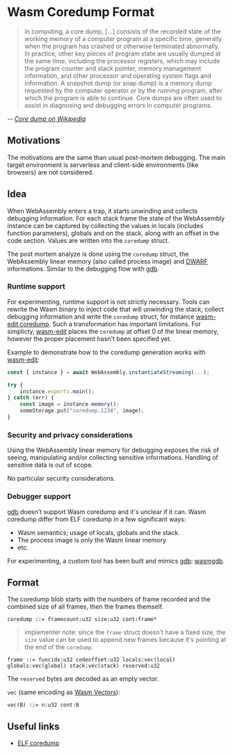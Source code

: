 # Wasm Coredump Format

> In computing, a core dump, [...] consists of the recorded state of the working memory of a computer program at a specific time, generally when the program has crashed or otherwise terminated abnormally. In practice, other key pieces of program state are usually dumped at the same time, including the processor registers, which may include the program counter and stack pointer, memory management information, and other processor and operating system flags and information. A snapshot dump (or snap dump) is a memory dump requested by the computer operator or by the running program, after which the program is able to continue. Core dumps are often used to assist in diagnosing and debugging errors in computer programs.

-- <cite>[Core dump on Wikipedia]</cite>

## Motivations

The motivations are the same than usual post-mortem debugging. The main target environment is serverless and client-side environments (like browsers) are not considered.

## Idea

When WebAssembly enters a trap, it starts unwinding and collects debugging information. For each stack frame the state of the WebAssembly instance can be captured by collecting the values in locals (includes function parameters), globals and on the stack, along with an offset in the code section. Values are written into the `coredump` struct.

The post mortem analyze is done using the `coredump` struct, the WebAssembly linear memory (also called process image) and [DWARF] informations. Similar to the debugging flow with [gdb].

### Runtime support

For experimenting, runtime support is not strictly necessary. Tools can rewrite the Wasm binary to inject code that will unwinding the stack, collect debugging information and write the `coredump` struct, for instance [wasm-edit coredump]. Such a transformation has important limitations. For simplicty, [wasm-edit] places the `coredump` at offset 0 of the linear memory, however the proper placement hasn't been specified yet.

Example to demonstrate how to the coredump generation works with [wasm-edit]:
```js
const { instance } = await WebAssembly.instantiateStreaming(...);

try {
    instance.exports.main();
} catch (err) {
    const image = instance.memory();
    someStorage.put("coredump.1234", image);
}
```

### Security and privacy considerations

Using the WebAssembly linear memory for debugging exposes the risk of seeing, manipulating and/or collecting sensitive informations.
Handling of sensitive data is out of scope.

No particular security considerations.

### Debugger support

[gdb] doesn't support Wasm coredump and it's unclear if it can.
Wasm coredump differ from ELF coredump in a few significant ways:
- Wasm semantics; usage of locals, globals and the stack.
- The process image is only the Wasm linear memory
- etc.

For experimenting, a custom tool has been built and mimics [gdb]: [wasmgdb].

## Format

The coredump blob starts with the numbers of frame recorded and the combined size of all frames, then the frames themself.

```
coredump ::= framecount:u32 size:u32 cont:frame*
```

> implementer note: since the `frame` struct doesn't have a fixed size, the `size` value can be used to append new frames because it's pointing at the end of the `coredump`.

```
frame ::= funcidx:u32 codeoffset:u32 locals:vec(local) globals:vec(global) stack:vec(stack) reserved:u32
```

The `reserved` bytes are decoded as an empty vector.

`vec` (same encoding as [Wasm Vectors]):
```
vec(B) ::= n:u32 cont:B
```

## Useful links

- [ELF coredump]

[Wasm Vectors]: https://webassembly.github.io/spec/core/binary/conventions.html#binary-vec
[ELF coredump]: https://www.gabriel.urdhr.fr/2015/05/29/core-file/
[Core dump on Wikipedia]: https://en.wikipedia.org/wiki/Core_dump
[gdb]: https://linux.die.net/man/1/gdb
[wasm-edit coredump]: https://github.com/xtuc/wasm-edit/blob/main/src/coredump.rs
[wasm-edit]: https://github.com/xtuc/wasm-edit
[wasmgdb]: https://github.com/xtuc/wasmgdb
[DWARF]: https://yurydelendik.github.io/webassembly-dwarf
